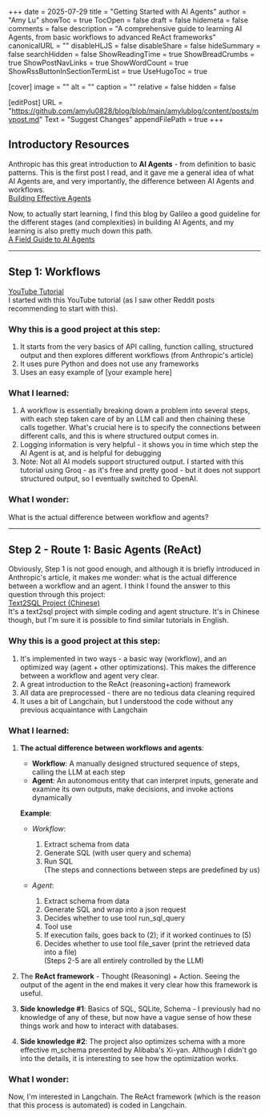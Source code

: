 +++
date = 2025-07-29
title = "Getting Started with AI Agents"
author = "Amy Lu"
showToc = true
TocOpen = false
draft = false
hidemeta = false
comments = false
description = "A comprehensive guide to learning AI Agents, from basic workflows to advanced ReAct frameworks"
canonicalURL = ""
disableHLJS = false
disableShare = false
hideSummary = false
searchHidden = false
ShowReadingTime = true
ShowBreadCrumbs = true
ShowPostNavLinks = true
ShowWordCount = true
ShowRssButtonInSectionTermList = true
UseHugoToc = true

[cover]
    image = ""
    alt = ""
    caption = ""
    relative = false
    hidden = false

[editPost]
    URL = "https://github.com/amylu0828/blog/blob/main/amylublog/content/posts/mypost.md"
    Text = "Suggest Changes"
    appendFilePath = true
+++

## Introductory Resources

Anthropic has this great introduction to **AI Agents** - from definition to basic patterns. This is the first post I read, and it gave me a general idea of what AI Agents are, and very importantly, the difference between AI Agents and workflows.  
[Building Effective Agents](https://www.anthropic.com/engineering/building-effective-agents)

Now, to actually start learning, I find this blog by Galileo a good guideline for the different stages (and complexities) in building AI Agents, and my learning is also pretty much down this path.  
[A Field Guide to AI Agents](https://galileo.ai/blog/a-field-guide-to-ai-agents?utm_source=reddit&utm_content=ai_agents)

---

## Step 1: Workflows

[YouTube Tutorial](https://www.youtube.com/watch?v=bZzyPscbtI8)  
I started with this YouTube tutorial (as I saw other Reddit posts recommending to start with this).

### Why this is a good project at this step:
1. It starts from the very basics of API calling, function calling, structured output and then explores different workflows (from Anthropic's article)
2. It uses pure Python and does not use any frameworks
3. Uses an easy example of [your example here]

### What I learned:
1. A workflow is essentially breaking down a problem into several steps, with each step taken care of by an LLM call and then chaining these calls together. What's crucial here is to specify the connections between different calls, and this is where structured output comes in.
2. Logging information is very helpful - it shows you in time which step the AI Agent is at, and is helpful for debugging
3. Note: Not all AI models support structured output. I started with this tutorial using Groq - as it's free and pretty good - but it does not support structured output, so I eventually switched to OpenAI.

### What I wonder:
What is the actual difference between workflow and agents?

---

## Step 2 - Route 1: Basic Agents (ReAct)

Obviously, Step 1 is not good enough, and although it is briefly introduced in Anthropic's article, it makes me wonder: what is the actual difference between a workflow and an agent. I think I found the answer to this question through this project:  
[Text2SQL Project (Chinese)](https://www.bilibili.com/video/BV1pu5KzrEc4/?spm_id_from=333.337.search-card.all.click&vd_source=c83eb829a20620fd4b1c0fb727b2dc88)  
It's a text2sql project with simple coding and agent structure. It's in Chinese though, but I'm sure it is possible to find similar tutorials in English.

### Why this is a good project at this step:
1. It's implemented in two ways - a basic way (workflow), and an optimized way (agent + other optimizations). This makes the difference between a workflow and agent very clear.
2. A great introduction to the ReAct (reasoning+action) framework
3. All data are preprocessed - there are no tedious data cleaning required
4. It uses a bit of Langchain, but I understood the code without any previous acquaintance with Langchain

### What I learned:
1. **The actual difference between workflows and agents**:
   - **Workflow**: A manually designed structured sequence of steps, calling the LLM at each step
   - **Agent**: An autonomous entity that can interpret inputs, generate and examine its own outputs, make decisions, and invoke actions dynamically

   **Example**:
   - *Workflow*:
     1. Extract schema from data
     2. Generate SQL (with user query and schema)
     3. Run SQL  
     (The steps and connections between steps are predefined by us)
   
   - *Agent*:
     1. Extract schema from data
     2. Generate SQL and wrap into a json request
     3. Decides whether to use tool run_sql_query
     4. Tool use
     5. If execution fails, goes back to (2); if it worked continues to (5)
     6. Decides whether to use tool file_saver (print the retrieved data into a file)  
     (Steps 2-5 are all entirely controlled by the LLM)

2. The **ReAct framework** - Thought (Reasoning) + Action. Seeing the output of the agent in the end makes it very clear how this framework is useful.
3. **Side knowledge #1**: Basics of SQL, SQLite, Schema - I previously had no knowledge of any of these, but now have a vague sense of how these things work and how to interact with databases.
4. **Side knowledge #2**: The project also optimizes schema with a more effective m_schema presented by Alibaba's Xi-yan. Although I didn't go into the details, it is interesting to see how the optimization works.

### What I wonder:
Now, I'm interested in Langchain. The ReAct framework (which is the reason that this process is automated) is coded in Langchain.

